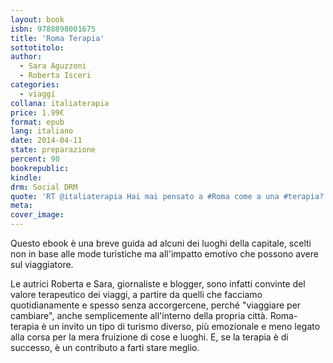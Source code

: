 ```yaml
---
layout: book
isbn: 9788898001675
title: 'Roma Terapia'
sottotitolo:
author:
  - Sara Aguzzoni
  - Roberta Isceri
categories:
  - viaggi
collana: italiaterapia
price: 1.99€
format: epub
lang: italiano
date: 2014-04-11
state: preparazione
percent: 90
bookrepublic: 
kindle: 
drm: Social DRM
quote: 'RT @italiaterapia Hai mai pensato a #Roma come a una #terapia? Noi sì e ti sfidiamo col nostro #ebook, #RomaTerapia"! Scopri la capitale, scopri te stesso!'
meta:
cover_image:
---
```


Questo ebook è una breve guida ad alcuni dei luoghi della capitale, scelti non in base alle mode turistiche ma all'impatto emotivo che possono avere sul viaggiatore.

Le autrici Roberta e Sara, giornaliste e blogger, sono infatti convinte del valore terapeutico dei viaggi, a partire da quelli che facciamo quotidianamente e spesso senza accorgercene, perché "viaggiare per cambiare", anche semplicemente all'interno della propria città.
Roma-terapia è un invito un tipo di turismo diverso, più emozionale e meno legato alla corsa per la mera fruizione di cose e luoghi. E, se la terapia è di successo, è un contributo a farti stare meglio.
